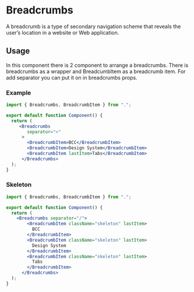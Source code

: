 # Breadcrumbs

A breadcrumb is a type of secondary navigation scheme that reveals the user’s location in a website or Web application.


## Usage

In this component there is 2 component to arrange a breadcrumbs. There is breadcrumbs as a wrapper and BreadcumbItem as a breadcrumb item. For add separator you can put it on in breadcrumbs props. 

### Example

```jsx
import { Breadcrumbs, BreadcrumbItem } from ".";

export default function Component() {
  return (
     <Breadcrumbs
        separator=">"
      >
        <BreadcrumbItem>BCC</BreadcrumbItem>
        <BreadcrumbItem>Design System</BreadcrumbItem>
        <BreadcrumbItem lastItem>Tabs</BreadcrumbItem>
      </Breadcrumbs>
  );
}
```

### Skeleton

```jsx
import { Breadcrumbs, BreadcrumbItem } from ".";

export default function Component() {
  return (
    <Breadcrumbs separator="/">
        <BreadcrumbItem className="skeleton" lastItem>
          BCC
        </BreadcrumbItem>
        <BreadcrumbItem className="skeleton" lastItem>
          Design System
        </BreadcrumbItem>
        <BreadcrumbItem className="skeleton" lastItem>
          Tabs
        </BreadcrumbItem>
      </Breadcrumbs>
  );
}
```
